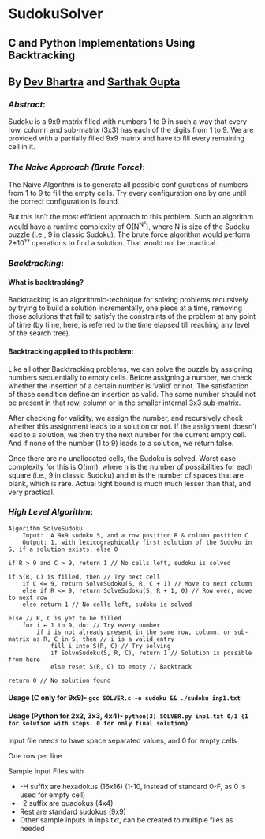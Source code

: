# SudokuSolver

## C and Python Implementations Using Backtracking
## By [Dev Bhartra](https://github.com/devbhartra) and [Sarthak Gupta](https://github.com/sarthak7gupta)

### _Abstract_:
Sudoku is a 9x9 matrix filled with numbers 1 to 9 in such a way that every row, column and sub-matrix (3x3) has each of the digits from 1 to 9. We are provided with a partially filled 9x9 matrix and have to fill every remaining cell in it.

### _The Naive Approach (Brute Force)_:
The Naive Algorithm is to generate all possible configurations of numbers from 1 to 9 to fill the empty cells. Try every configuration one by one until the correct configuration is found.

But this isn’t the most efficient approach to this problem. Such an algorithm would have a runtime complexity of O(N<sup>N²</sup>), where N is size of the Sudoku puzzle (i.e., 9 in classic Sudoku). The brute force algorithm would perform 2*10⁷⁷ operations to find a solution. That would not be practical.

### _Backtracking_:
#### What is backtracking?
Backtracking is an algorithmic-technique for solving problems recursively by trying to build a solution incrementally, one piece at a time, removing those solutions that fail to satisfy the constraints of the problem at any point of time (by time, here, is referred to the time elapsed till reaching any level of the search tree).

#### Backtracking applied to this problem:
Like all other Backtracking problems, we can solve the  puzzle by assigning numbers sequentially to empty cells. Before assigning a number, we check whether the insertion of a certain number is ‘valid’ or not. The satisfaction of these condition define an insertion as valid. The same number should not be present in that row, column or in the smaller internal 3x3 sub-matrix.

After checking for validity, we assign the number, and recursively check whether this assignment leads to a solution or not. If the assignment doesn’t lead to a solution, we then try the next number for the current empty cell. And if none of the number (1 to 9) leads to a solution, we return false.

Once there are no unallocated cells, the Sudoku is solved.
Worst case complexity for this is O(nm), where n is the number of possibilities for each square (i.e., 9 in classic Sudoku) and m is the number of spaces that are blank, which is rare. Actual tight bound is much much lesser than that, and very practical.

### _High Level Algorithm_:
~~~~
Algorithm SolveSudoku
    Input:  A 9x9 sudoku S, and a row position R & column position C
    Output: 1, with lexicographically first solution of the Sudoku in S, if a solution exists, else 0

if R > 9 and C > 9, return 1 // No cells left, sudoku is solved

if S(R, C) is filled, then // Try next cell
    if C <= 9, return SolveSudoku(S, R, C + 1) // Move to next column
    else if R <= 9, return SolveSudoku(S, R + 1, 0) // Row over, move to next row
    else return 1 // No cells left, sudoku is solved

else // R, C is yet to be filled
    for i ← 1 to 9, do: // Try every number
        if i is not already present in the same row, column, or sub-matrix as R, C in S, then // i is a valid entry
            fill i into S(R, C) // Try solving
            if SolveSudoku(S, R, C), return 1 // Solution is possible from here
            else reset S(R, C) to empty // Backtrack

return 0 // No solution found
~~~~

#### Usage (C only for 9x9)- `gcc SOLVER.c -o sudoku && ./sudoku inp1.txt`

#### Usage (Python for 2x2, 3x3, 4x4)- `python(3) SOLVER.py inp1.txt 0/1 {1 for solution with steps. 0 for only final solution}`

Input file needs to have space separated values, and 0 for empty cells

One row per line

Sample Input Files with
* -H suffix are hexadokus (16x16) (1-10, instead of standard 0-F, as 0 is used for empty cell)
* -2 suffix are quadokus (4x4)
* Rest are standard sudokus (9x9)
* Other sample inputs in inps.txt, can be created to multiple files as needed
